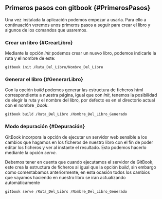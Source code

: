 ## Primeros pasos con gitbook {#PrimerosPasos}
Una vez instalada la aplicación podemos empezar a usarla. Para ello a continuación veremos unos
primeros pasos a seguir para crear el libro y algunos de los comandos que usaremos.

### Crear un libro {#CrearLibro}
Mediante la opción *init* podemos crear un nuevo libro, podemos indicarle la ruta y el nombre de este:

```
gitbook init /Ruta_Del_Libro/Nombre_Del_Libro
```

### Generar el libro {#GenerarLibro}
Con la opción *build* podemos generar las estructura de ficheros html correspondiente a nuestra página,
igual que con *init*, tenemos la posibilidad de elegir la ruta y el nombre del libro, por defecto es en
el directorio actual con el nombre *_book*.

```
gitbook build /Ruta_Del_Libro /Nombre_Del_Libro_Generado
```


### Modo depuración {#Depuración}
GitBook incorpora la opción de ejecutar un servidor web sensible a los cambios que hagamos en los
ficheros de nuestro libro con el fin de poder editar los ficheros y ver al instante el resultado.
Esto podemos hacerlo mediante la opción *serve*.

Debemos tener en cuenta que cuando ejecutamos el servidor de GitBook, este crea la estructura de
ficheros al igual que la opción *build*, sin embargo como comentabamos anteriormente, en esta ocasión
todos los cambios que vayamos haciendo en nuestro libro se iran actualizando automáticamente 

```
gitbook serve /Ruta_Del_Libro /Nombre_Del_Libro_Generado
```
